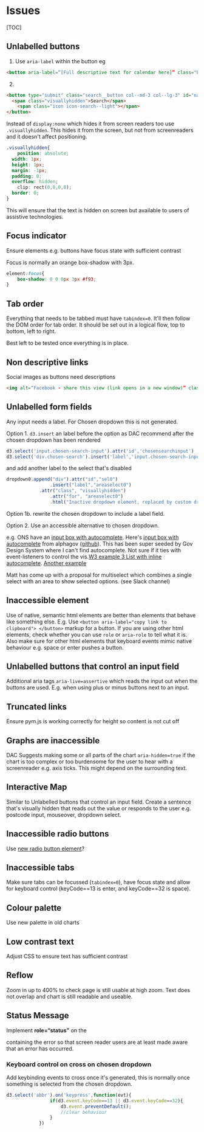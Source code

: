 # Issues


[TOC]

## Unlabelled buttons

1. Use `aria-label` within the button eg

```html
<button aria-label=“[Full descriptive text for calendar here]” class="btn btn--narrow btn--small datepicker__icon" id="js-start-date" type="button"><span class="icon icon-calendar--dark-small"></span></button>

```
2.
```html
<button type="submit" class="search__button col--md-3 col--lg-3" id="nav-search- submit">
  <span class="visuallyhidden">Search</span>
 	<span class="icon icon-search--light"></span>
</button>

```
Instead of `display:none` which hides it from screen readers too use `.visuallyhidden`. This hides it from the screen, but not from screenreaders and it doesn't affect positioning.
```css
.visuallyhidden{
	position: absolute; 
  width: 1px; 
  height: 1px; 
  margin: -1px; 
  padding: 0; 
  overflow: hidden;
 	clip: rect(0,0,0,0);  
  border: 0;
}
```
This will ensure that the text is hidden on screen but available to users of assistive technologies.

## Focus indicator

Ensure elements e.g. buttons have focus state with sufficient contrast

Focus is normally an orange box-shadow with 3px.

```css
element:focus{
	box-shadow: 0 0 0px 3px #f93;
}
```

## Tab order

Everything that needs to be tabbed must have `tabindex=0`. It'll then follow the DOM order for tab order. It should be set out in a logical flow, top to bottom, left to right. 

Best left to be tested once everything is in place.

## Non descriptive links

Social images as buttons need descriptions

```html
<img alt=“Facebook - share this view (link opens in a new window)” class="socialicon" style="width: 30px; height: 30px;" src="images/facebook.svg">

```

## Unlabelled form fields
Any input needs a label. For Chosen dropdown this is not generated.

Option 1. `d3.insert` an label before the option as DAC recommend after the chosen dropdown has been rendered

```javascript
d3.select('input.chosen-search-input').attr('id','chosensearchinput')
d3.select('div.chosen-search').insert('label','input.chosen-search-input').attr('class','visuallyhidden').attr('for','chosensearchinput').html("Type to select an area")
```

and add another label to the select that's disabled

```javascript
dropdown0.append("div").attr("id","sel0")
				.insert("label","areaselect0")
  			.attr("class", "visuallyhidden")
	 			.attr("for", "areaselect0")
	 			.html("Inactive dropdown element, replaced by custom dropdown")
```

Option 1b. rewrite the chosen dropdown to include a label field.

Option 2. Use an accessible alternative to chosen dropdown.  

e.g. ONS have an [input box with autocomplete](https://ons-design-system.netlify.app/components/autosuggest/). Here's [input box with autocomplete](https://alphagov.github.io/accessible-autocomplete/examples/form-single.html) from alphagov ([github](https://github.com/alphagov/accessible-autocomplete)).  This has been super seeded by Gov Design System where I can't find autocomplete. Not sure if it ties with event-listeners to control the vis.[W3 example 3 List with inline autocomplete](https://www.w3.org/TR/wai-aria-practices-1.1/examples/combobox/aria1.1pattern/listbox-combo.html). [Another example](https://adamsilver.io/articles/building-an-accessible-autocomplete-control/)

Matt has come up with a proposal for multiselect which combines a single select with an area to show selected options. (see Slack channel)

## Inaccessible element

Use of native, semantic html elements are better than elements that behave like something else. E.g. Use `<button aria-label="copy link to clipboard"> </button>` markup for a button. If you are using other html elements, check whether you can use `role` or `aria-role` to tell what it is. Also make sure for other html elements that keyboard events mimic native behaviour e.g. space or enter pushes a button. 

## Unlabelled buttons that control an input field

Additional aria tags `aria-live=assertive` which reads the input out when the buttons are used. E.g. when using plus or minus buttons next to an input. 

## Truncated links

Ensure pym.js is working correctly for height so content is not cut off

## Graphs are inaccessible

DAC Suggests making some or all parts of the chart `aria-hidden=true` if the chart is too complex or too burdensome for the user to hear with a screenreader e.g. axis ticks. This might depend on the surrounding text.

## Interactive Map
Similar to Unlabelled buttons that control an input field. Create a sentence that's visually hidden that reads out the value or responds to the user e.g. postcode input, mouseover, dropdown select. 

## Inaccessible radio buttons
Use [new radio button element](https://onsvisual.github.io/accessibility/radio-button-group.html)?

## Inaccessible tabs
Make sure tabs can be focussed (`tabindex=0`), have focus state and allow for keyboard control (keyCode==13 is enter, and keyCode==32 is space).

## Colour palette
Use new palette in old charts

## Low contrast text
Adjust CSS to ensure text has sufficient contrast

## Reflow
Zoom in up to 400% to check page is still usable at high zoom. Text does not overlap and chart is still readable and useable. 

## Status Message
Implement **role=“status”** on the <div> containing the error so that screen reader users are at least made aware that an error has occurred.

### Keyboard control on cross on chosen dropdown

Add keybinding events to cross once it's generated, this is normally once something is selected from the chosen dropdown.

```javascript
d3.select('abbr').on('keypress',function(evt){
				if(d3.event.keyCode==13 || d3.event.keyCode==32){
					d3.event.preventDefault();
					//clear behaviour
				}
			})
```

